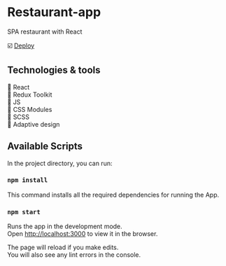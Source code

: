 # Restaurant-app

SPA restaurant with React

:ballot_box_with_check: [Deploy](https://nadya-pod-innopolis-diploma.surge.sh/)

## Technologies & tools

:small_blue_diamond: React<br>
:small_blue_diamond: Redux Toolkit<br>
:small_blue_diamond: JS<br>
:small_blue_diamond: CSS Modules<br>
:small_blue_diamond: SCSS<br>
:small_blue_diamond: Adaptive design<br>

## Available Scripts

In the project directory, you can run:

### `npm install`

This command installs all the required dependencies for running the App.

### `npm start`

Runs the app in the development mode.<br />
Open [http://localhost:3000](http://localhost:3000) to view it in the browser.

The page will reload if you make edits.<br />
You will also see any lint errors in the console.
